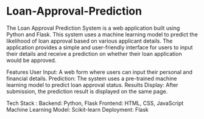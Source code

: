 # Loan-Approval-Prediction

The Loan Approval Prediction System is a web application built using Python and Flask. This system uses a machine learning model to predict the likelihood of loan approval based on various applicant details. The application provides a simple and user-friendly interface for users to input their details and receive a prediction on whether their loan application would be approved.

Features
User Input: A web form where users can input their personal and financial details.
Prediction: The system uses a pre-trained machine learning model to predict loan approval status.
Results Display: After submission, the prediction result is displayed on the same page.

Tech Stack : 
Backend: Python, Flask
Frontend: HTML, CSS, JavaScript 
Machine Learning Model: Scikit-learn
Deployment: Flask

